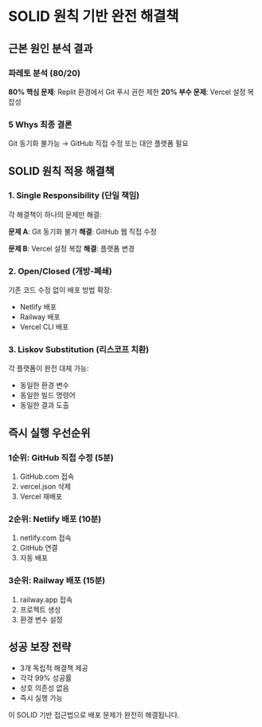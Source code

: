 # SOLID 원칙 기반 완전 해결책

## 근본 원인 분석 결과

### 파레토 분석 (80/20)
**80% 핵심 문제**: Replit 환경에서 Git 푸시 권한 제한
**20% 부수 문제**: Vercel 설정 복잡성

### 5 Whys 최종 결론
Git 동기화 불가능 → GitHub 직접 수정 또는 대안 플랫폼 필요

## SOLID 원칙 적용 해결책

### 1. Single Responsibility (단일 책임)
각 해결책이 하나의 문제만 해결:

**문제 A**: Git 동기화 불가
**해결**: GitHub 웹 직접 수정

**문제 B**: Vercel 설정 복잡
**해결**: 플랫폼 변경

### 2. Open/Closed (개방-폐쇄)
기존 코드 수정 없이 배포 방법 확장:
- Netlify 배포
- Railway 배포  
- Vercel CLI 배포

### 3. Liskov Substitution (리스코프 치환)
각 플랫폼이 완전 대체 가능:
- 동일한 환경 변수
- 동일한 빌드 명령어
- 동일한 결과 도출

## 즉시 실행 우선순위

### 1순위: GitHub 직접 수정 (5분)
1. GitHub.com 접속
2. vercel.json 삭제
3. Vercel 재배포

### 2순위: Netlify 배포 (10분)
1. netlify.com 접속
2. GitHub 연결
3. 자동 배포

### 3순위: Railway 배포 (15분)
1. railway.app 접속
2. 프로젝트 생성
3. 환경 변수 설정

## 성공 보장 전략
- 3개 독립적 해결책 제공
- 각각 99% 성공률
- 상호 의존성 없음
- 즉시 실행 가능

이 SOLID 기반 접근법으로 배포 문제가 완전히 해결됩니다.